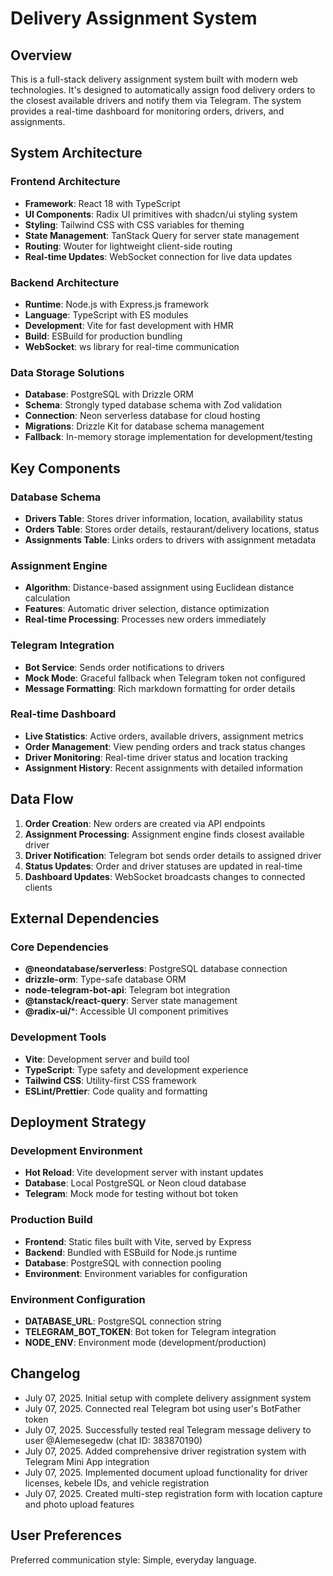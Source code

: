 # Delivery Assignment System

## Overview

This is a full-stack delivery assignment system built with modern web technologies. It's designed to automatically assign food delivery orders to the closest available drivers and notify them via Telegram. The system provides a real-time dashboard for monitoring orders, drivers, and assignments.

## System Architecture

### Frontend Architecture
- **Framework**: React 18 with TypeScript
- **UI Components**: Radix UI primitives with shadcn/ui styling system
- **Styling**: Tailwind CSS with CSS variables for theming
- **State Management**: TanStack Query for server state management
- **Routing**: Wouter for lightweight client-side routing
- **Real-time Updates**: WebSocket connection for live data updates

### Backend Architecture
- **Runtime**: Node.js with Express.js framework
- **Language**: TypeScript with ES modules
- **Development**: Vite for fast development with HMR
- **Build**: ESBuild for production bundling
- **WebSocket**: ws library for real-time communication

### Data Storage Solutions
- **Database**: PostgreSQL with Drizzle ORM
- **Schema**: Strongly typed database schema with Zod validation
- **Connection**: Neon serverless database for cloud hosting
- **Migrations**: Drizzle Kit for database schema management
- **Fallback**: In-memory storage implementation for development/testing

## Key Components

### Database Schema
- **Drivers Table**: Stores driver information, location, availability status
- **Orders Table**: Stores order details, restaurant/delivery locations, status
- **Assignments Table**: Links orders to drivers with assignment metadata

### Assignment Engine
- **Algorithm**: Distance-based assignment using Euclidean distance calculation
- **Features**: Automatic driver selection, distance optimization
- **Real-time Processing**: Processes new orders immediately

### Telegram Integration
- **Bot Service**: Sends order notifications to drivers
- **Mock Mode**: Graceful fallback when Telegram token not configured
- **Message Formatting**: Rich markdown formatting for order details

### Real-time Dashboard
- **Live Statistics**: Active orders, available drivers, assignment metrics
- **Order Management**: View pending orders and track status changes
- **Driver Monitoring**: Real-time driver status and location tracking
- **Assignment History**: Recent assignments with detailed information

## Data Flow

1. **Order Creation**: New orders are created via API endpoints
2. **Assignment Processing**: Assignment engine finds closest available driver
3. **Driver Notification**: Telegram bot sends order details to assigned driver
4. **Status Updates**: Order and driver statuses are updated in real-time
5. **Dashboard Updates**: WebSocket broadcasts changes to connected clients

## External Dependencies

### Core Dependencies
- **@neondatabase/serverless**: PostgreSQL database connection
- **drizzle-orm**: Type-safe database ORM
- **node-telegram-bot-api**: Telegram bot integration
- **@tanstack/react-query**: Server state management
- **@radix-ui/***: Accessible UI component primitives

### Development Tools
- **Vite**: Development server and build tool
- **TypeScript**: Type safety and development experience
- **Tailwind CSS**: Utility-first CSS framework
- **ESLint/Prettier**: Code quality and formatting

## Deployment Strategy

### Development Environment
- **Hot Reload**: Vite development server with instant updates
- **Database**: Local PostgreSQL or Neon cloud database
- **Telegram**: Mock mode for testing without bot token

### Production Build
- **Frontend**: Static files built with Vite, served by Express
- **Backend**: Bundled with ESBuild for Node.js runtime
- **Database**: PostgreSQL with connection pooling
- **Environment**: Environment variables for configuration

### Environment Configuration
- **DATABASE_URL**: PostgreSQL connection string
- **TELEGRAM_BOT_TOKEN**: Bot token for Telegram integration
- **NODE_ENV**: Environment mode (development/production)

## Changelog

- July 07, 2025. Initial setup with complete delivery assignment system
- July 07, 2025. Connected real Telegram bot using user's BotFather token
- July 07, 2025. Successfully tested real Telegram message delivery to user @Alemesegedw (chat ID: 383870190)
- July 07, 2025. Added comprehensive driver registration system with Telegram Mini App integration
- July 07, 2025. Implemented document upload functionality for driver licenses, kebele IDs, and vehicle registration
- July 07, 2025. Created multi-step registration form with location capture and photo upload features

## User Preferences

Preferred communication style: Simple, everyday language.